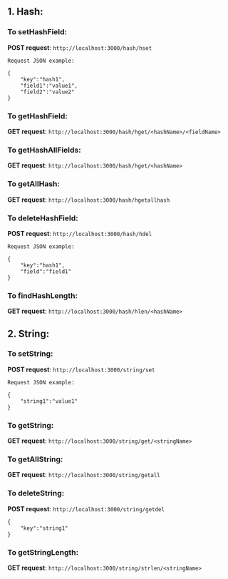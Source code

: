 ## 1. Hash:

### To setHashField:
**POST request**: `http://localhost:3000/hash/hset`

```Request JSON example:```

```
{
    "key":"hash1",
    "field1":"value1",
    "field2":"value2"
}
```

### To getHashField:
**GET request**: `http://localhost:3000/hash/hget/<hashName>/<fieldName>`

### To getHashAllFields:
**GET request**: `http://localhost:3000/hash/hget/<hashName>`

### To getAllHash:
**GET request**: `http://localhost:3000/hash/hgetallhash`

### To deleteHashField:
**POST request**: `http://localhost:3000/hash/hdel`

```Request JSON example:```

```
{
    "key":"hash1",
    "field":"field1"
}
```

### To findHashLength:
**GET request**: `http://localhost:3000/hash/hlen/<hashName>`


## 2. String:

### To setString:
**POST request**: `http://localhost:3000/string/set`

```Request JSON example:```

```
{
    "string1":"value1"
}
```

### To getString:
**GET request**: `http://localhost:3000/string/get/<stringName>`

### To getAllString:
**GET request**: `http://localhost:3000/string/getall`

### To deleteString:
**POST request**: `http://localhost:3000/string/getdel`

```
{
	"key":"string1"
}
```

### To getStringLength:
**GET request**: `http://localhost:3000/string/strlen/<stringName>`